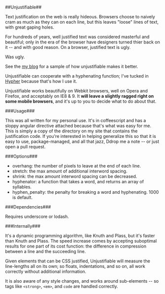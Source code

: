 ##Unjustifiable##

Text justification on the web is really hideous. Browsers choose to
naively cram as much as they can on each line, but this leaves "loose"
lines of text, with great gaping holes.

For hundreds of years, well justified text was considered masterful
and beautiful; only in the era of the browser have designers turned
thier back on it -- and with good reason. On a browser, justified text
is ugly.

Was ugly.

See the [my blog](http://diiq.org/#!/blog/church-of-interruption)
for a sample of how unjustifiable makes it better.

Unjustifiable can cooperate with a hyphenating function; I've tucked
in [Hypher](https://github.com/bramstein/hypher) because that's how I
use it.

Unjustifiable works beautifully on Webkit browsers, well on Opera and
Firefox, and acceptably on IE8 & 9. It **will leave a slightly ragged
right on some mobile browsers**, and it's up to you to decide what to
do about that.

###Usage###

This was all written for my personal use. It's in coffeescript and has
a sloppy angular directive attached because that's what was easy for
me. This is simply a copy of the directory on my site that contains
the justification code. If you're interested in helping generalize
this so that it is easy to use, package-managed, and all that jazz,
Ddrop me a note -- or just open a pull request.

###Options###

- overhang: the number of pixels to leave at the end of each line.
- stretch: the max amount of additional interword spacing.
- shrink: the max amount interword spacing can be decreased.
- hyphenator: a function that takes a word, and returns an array of syllables.
- hyphen_penalty: the penalty for breaking a word and hyphenating. 1000 is default.

###Dependencies###

Requires underscore or lodash.

###Internally###

It's a dynamic programming algorithm, like Knuth and Plass, but it's
faster than Knuth and Plass. The speed increase comes by accepting
suboptimal results for one part of its cost function: the difference
in compression between a line and the succeeding line.

Given elements that can be CSS justified, Unjustifiable will measure
the line-lengths all on its own; so floats, indentations, and so on,
all work correctly without additional information.

It is also aware of any style changes, and works around sub-elements
-- so tags like `<strong>`, `<em>`, and `code` are handled correctly.
